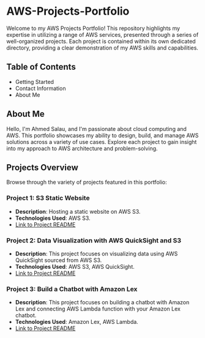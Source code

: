 # AWS-Projects-Portfolio
Welcome to my AWS Projects Portfolio! This repository highlights my expertise in utilizing a range of AWS services, presented through a series of well-organized projects. Each project is contained within its own dedicated directory, providing a clear demonstration of my AWS skills and capabilities.
## Table of Contents
- Getting Started
- Contact Information
- About Me
## About Me
Hello, I'm Ahmed Salau, and I'm passionate about cloud computing and AWS. This portfolio showcases my ability to design, build, and manage AWS solutions across a variety of use cases. Explore each project to gain insight into my approach to AWS architecture and problem-solving.

## Projects Overview
Browse through the variety of projects featured in this portfolio:

### Project 1: S3 Static Website
- **Description**: Hosting a static website on AWS S3.
- **Technologies Used**: AWS S3.
- [Link to Project README](https://github.com/Medonati/AWS-Projects-Portfolio/blob/main/S3%20Static%20Website/README.md)

### Project 2: Data Visualization with AWS QuickSight and S3
- **Description**: This project focuses on visualizing data using AWS QuickSight sourced from AWS S3.
- **Technologies Used**: AWS S3, AWS QuickSight.
- [Link to Project README](https://github.com/Medonati/AWS-Projects-Portfolio/blob/main/Data%20Visualization%20with%20Amazon%20QuickSight%20and%20S3/README.md)

### Project 3: Build a Chatbot with Amazon Lex
- **Description**: This project focuses on building a chatbot with Amazon Lex and connecting AWS Lambda function with your Amazon Lex chatbot.
- **Technologies Used**: Amazon Lex, AWS Lambda.
- [Link to Project README](https://github.com/Medonati/AWS-Projects-Portfolio/blob/main/Build%20a%20Chatbot%20with%20Amazon%20Lex/README.md)
